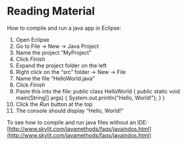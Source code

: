 # Reading Material
How to compile and run a java app in Eclipse:

1. Open Eclipse
2. Go to File → New → Java Project
3. Name the project “MyProject”
4. Click *Finish*
5. Expand the project folder on the left 
6. Right click on the “src” folder → New → File
7. Name the file “HelloWorld.java”
8. Click *Finish*
9. Paste this into the file: 
    public class HelloWorld
    {
      public static void main(String[] args)
      {
        System.out.println("Hello, World!");
      }
    }
10. Click the *Run* button at the top
11. The console should display “Hello, World!”

To see how to compile and run java files without an IDE: [http://www.skylit.com/javamethods/faqs/javaindos.html](http://www.skylit.com/javamethods/faqs/javaindos.html)

